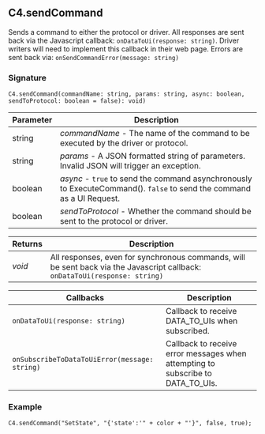 ## C4.sendCommand

Sends a command to either the protocol or driver. All responses are sent back via the Javascript callback: `onDataToUi(response: string)`. Driver writers will need to implement this callback in their web page. Errors are sent back via:  `onSendCommandError(message: string)`


### Signature

`C4.sendCommand(commandName: string, params: string, async: boolean, sendToProtocol: boolean = false): void)`


| Parameter | Description |
| --- | --- |
| string | _commandName_ - The name of the command to be executed by the driver or protocol. |
| string | _params_ - A JSON formatted string of parameters. Invalid JSON will trigger an exception. |
| boolean | _async_ -  `true` to send the command asynchronously to ExecuteCommand(). `false` to send the command as a UI Request.  |
| boolean | _sendToProtocol_ - Whether the command should be sent to the protocol or driver. |


| Returns | Description |
| --- | --- |
| _void_ | All responses, even for synchronous commands, will be sent back via the Javascript callback: `onDataToUi(response: string)` |


| Callbacks | Description |
| --- | --- |
| `onDataToUi(response: string)` | Callback to receive DATA\_TO\_UIs when subscribed. |
| `onSubscribeToDataToUiError(message: string)` | Callback to receive error messages when attempting to subscribe to DATA\_TO\_UIs. |


### Example

`C4.sendCommand("SetState", "{'state':'" + color + "'}", false, true);`